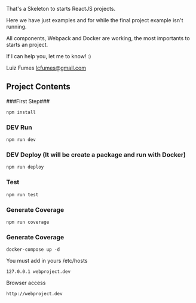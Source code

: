 That's a Skeleton to starts ReactJS projects.

Here we have just examples and for while the final project example isn't running.

All components, Webpack and Docker are working, the most importants to starts an project.

If I can help you, let me to know! :)

Luiz Fumes
lcfumes@gmail.com

## Project Contents ##


###First Step###

```
npm install
```

### DEV Run ###

```
npm run dev
```

### DEV Deploy (It will be create a package and run with Docker) ###

```
npm run deploy
```

### Test ###

```
npm run test
```

### Generate Coverage ###

```
npm run coverage
```


### Generate Coverage ###

```
docker-compose up -d
```

You must add in yours /etc/hosts

```
127.0.0.1 webproject.dev
```

Browser access

```
http://webproject.dev
```
